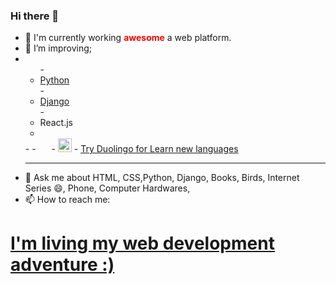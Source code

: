 ### Hi there 👋

- 🔭 I'm currently working <b style="color:red;">awesome</b> a web platform.
- 🌱 I’m improving;
- <ul>
  - <li><a href="https://en.wikipedia.org/wiki/Python_(programming_language)">Python</a></li>  
  - <li><a href="https://en.wikipedia.org/wiki/Django_(web_framework)">Django</a></li>  
  - <li>React.js</li>
- </ul>
  - 
  - <img height="17px;" src="https://img.icons8.com/ios-filled/2x/python-file.png">
  - <img  height="22px;" src="https://img.icons8.com/material-rounded/2x/django.png">
  - 
  <a href= "https://invite.duolingo.com/BDHTZTB5CWWKT4EDZCLTESACDI">Try Duolingo for Learn new languages</a><hr>
- 💬 Ask me about HTML, CSS,Python, Django, Books, Birds, Internet Series 😄, Phone, Computer Hardwares, 
- 📫 How to reach me:  <a href="https://wa.me/+9005539391218?text=Hi%2C%20Enes!">

<h1>I'm living my web development adventure :)</h1>

